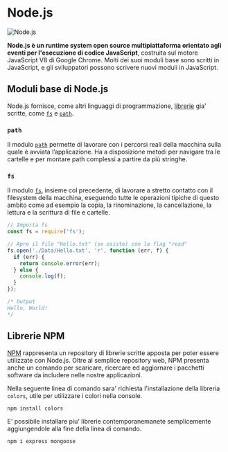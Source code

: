 # Node.js
![Node.js](http://www.allafinedelpalo.it/wp-content/uploads/2016/06/1436439824nodejs-logo.png)

**Node.js è un runtime system open source multipiattaforma orientato agli eventi per l'esecuzione di codice JavaScript**, costruita sul motore JavaScript V8 di Google Chrome. Molti dei suoi moduli base sono scritti in JavaScript, e gli sviluppatori possono scrivere nuovi moduli in JavaScript.

## Moduli base di Node.js
Node.js fornisce, come altri linguaggi di programmazione, [librerie](https://www.w3schools.com/nodejs/ref_modules.asp) gia' scritte, come [`fs`](#fs) e [`path`](#path).

### `path`
Il modulo [`path`](https://nodejs.org/docs/latest/api/path.html) permette di lavorare con i percorsi reali della macchina sulla quale è avviata l’applicazione. Ha a disposizione metodi per navigare tra le cartelle e per montare path complessi a partire da più stringhe.

### `fs`
Il modulo [`fs`](https://nodejs.org/docs/latest/api/fs.html), insieme col precedente, di lavorare a stretto contatto con il filesystem della macchina, eseguendo tutte le operazioni tipiche di questo ambito come ad esempio la copia, la rinominazione, la cancellazione, la lettura e la scrittura di file e cartelle.

```js
// Importa fs
const fs = require('fs');

// Apre il file "Hello.txt" (se esiste) con la flag "read"
fs.open('./Data/Hello.txt', 'r', function (err, f) {
  if (err) {
    return console.error(err);
  } else {
    console.log(f);
  }
});

/* Output
Hello, World!
*/
```

## Librerie NPM
[NPM](https://www.npmjs.com/) rappresenta un repository di librerie scritte apposta per poter essere utilizzate con Node.js. Oltre al semplice repository web, NPM presenta anche un comando per scaricare, ricercare ed aggiornare i pacchetti software da includere nelle nostre applicazioni.

Nella seguente linea di comando sara' richiesta l'installazione della libreria `colors`, utile per utilizzare i colori nella console.
```shell
npm install colors
```

E' possibile installare piu' librerie contemporanemanete semplicemente aggiungendole alla fine della linea di comando.
```bat
npm i express mongoose
```